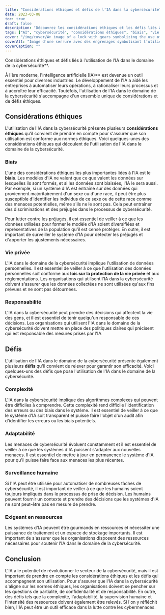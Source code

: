 ```yaml
---
title: "Considérations éthiques et défis de l'IA dans la cybersécurité"
date: 2023-03-08
toc: true
draft: false
description: "Découvrez les considérations éthiques et les défis liés à l'utilisation de l'IA dans le domaine de la cybersécurité et la manière dont ils peuvent être abordés pour une utilisation efficace."
tags: ["AI", "cybersécurité", "considérations éthiques", "biais", "vie privée", "responsabilité", "complexité", "adaptabilité", "surveillance humaine", "l'intensité des ressources", "confidentialité des données", "apprentissage automatique", "renseignements sur les menaces", "protection des données", "technologie", "automation", "cybermenaces", "la sécurité de l'information", "conformité réglementaire", "transformation numérique"]
cover: "/img/cover/An_image_of_a_lock_with_gears_symbolizing_the_use_of_AI.png"
coverAlt: "Image d'une serrure avec des engrenages symbolisant l'utilisation de l'IA dans la cybersécurité, tandis qu'une main humaine tient une clé pour illustrer la surveillance humaine."
coverCaption: ""
---
```

 Considérations éthiques et défis liés à l'utilisation de l'IA dans le domaine de la cybersécurité**.

À l'ère moderne, l'intelligence artificielle (IA)** est devenue un outil essentiel pour diverses industries. Le développement de l'IA a aidé les entreprises à automatiser leurs opérations, à rationaliser leurs processus et à accroître leur efficacité. Toutefois, l'utilisation de l'IA dans le domaine de la cybersécurité s'accompagne d'un ensemble unique de considérations et de défis éthiques.

## Considérations éthiques

L'utilisation de l'IA dans la cybersécurité présente plusieurs **considérations éthiques** qu'il convient de prendre en compte pour s'assurer que son utilisation est conforme aux normes éthiques. Voici quelques-unes des considérations éthiques qui découlent de l'utilisation de l'IA dans le domaine de la cybersécurité.

### Biais

L'une des considérations éthiques les plus importantes liées à l'IA est le **biais**. Les modèles d'IA ne valent que ce que valent les données sur lesquelles ils sont formés, et si les données sont biaisées, l'IA le sera aussi. Par exemple, si un système d'IA est entraîné sur des données qui proviennent majoritairement d'un sexe ou d'une race, il peut être plus susceptible d'identifier les individus de ce sexe ou de cette race comme des menaces potentielles, même s'ils ne le sont pas. Cela peut entraîner des discriminations et des préjugés dans le processus de cybersécurité.

Pour lutter contre les préjugés, il est essentiel de veiller à ce que les données utilisées pour former le modèle d'IA soient diversifiées et représentatives de la population qu'il est censé protéger. En outre, il est important de surveiller le système d'IA pour détecter les préjugés et d'apporter les ajustements nécessaires.

### Vie privée

L'IA dans le domaine de la cybersécurité implique l'utilisation de données personnelles. Il est essentiel de veiller à ce que l'utilisation des données personnelles soit conforme aux **lois sur la protection de la vie privée** et aux réglementations. Les organisations qui utilisent l'IA dans la cybersécurité doivent s'assurer que les données collectées ne sont utilisées qu'aux fins prévues et ne sont pas détournées.

### Responsabilité

L'IA dans la cybersécurité peut prendre des décisions qui affectent la vie des gens, et il est essentiel de tenir quelqu'un responsable de ces décisions. Les organisations qui utilisent l'IA dans le domaine de la cybersécurité doivent mettre en place des politiques claires qui précisent qui est responsable des mesures prises par l'IA.

## Défis

L'utilisation de l'IA dans le domaine de la cybersécurité présente également plusieurs **défis** qu'il convient de relever pour garantir son efficacité. Voici quelques-uns des défis que pose l'utilisation de l'IA dans le domaine de la cybersécurité.

### Complexité

L'IA dans la cybersécurité implique des algorithmes complexes qui peuvent être difficiles à comprendre. Cette complexité rend difficile l'identification des erreurs ou des biais dans le système. Il est essentiel de veiller à ce que le système d'IA soit transparent et puisse faire l'objet d'un audit afin d'identifier les erreurs ou les biais potentiels.

### Adaptabilité

Les menaces de cybersécurité évoluent constamment et il est essentiel de veiller à ce que les systèmes d'IA puissent s'adapter aux nouvelles menaces. Il est essentiel de mettre à jour en permanence le système d'IA pour qu'il puisse faire face aux menaces les plus récentes.

### Surveillance humaine

Si l'IA peut être utilisée pour automatiser de nombreuses tâches de cybersécurité, il est important de veiller à ce que les humains soient toujours impliqués dans le processus de prise de décision. Les humains peuvent fournir un contexte et prendre des décisions que les systèmes d'IA ne sont peut-être pas en mesure de prendre.

### Exigeant en ressources

Les systèmes d'IA peuvent être gourmands en ressources et nécessiter une puissance de traitement et un espace de stockage importants. Il est important de s'assurer que les organisations disposent des ressources nécessaires pour soutenir l'IA dans le domaine de la cybersécurité.

## Conclusion

L'IA a le potentiel de révolutionner le secteur de la cybersécurité, mais il est important de prendre en compte les considérations éthiques et les défis qui accompagnent son utilisation. Pour s'assurer que l'IA dans la cybersécurité s'aligne sur les normes éthiques, les organisations doivent se pencher sur les questions de partialité, de confidentialité et de responsabilité. En outre, des défis tels que la complexité, l'adaptabilité, la supervision humaine et l'intensité des ressources doivent également être relevés. Si l'on y réfléchit bien, l'IA peut être un outil efficace dans la lutte contre les cybermenaces.